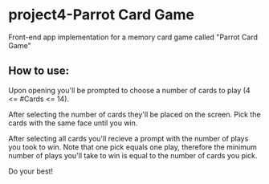 # project4-Parrot Card Game

Front-end app implementation for a memory card game called "Parrot Card Game"

## How to use:

Upon opening you'll be prompted to choose a number of cards to play (4 <= #Cards <= 14).

After selecting the number of cards they'll be placed on the screen. Pick the cards with the same face until you win.

After selecting all cards you'll recieve a prompt with the number of plays you took to win. Note that one pick equals one play, therefore the minimum number of plays you'll take to win is equal to the number of cards you pick.

Do your best!

